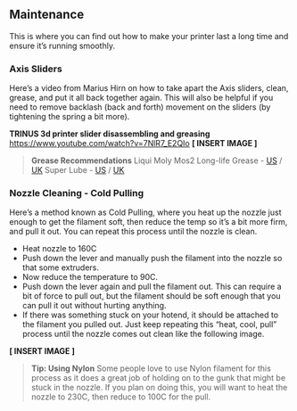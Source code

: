
## Maintenance

This is where you can find out how to make your printer last a long time and ensure it’s running smoothly.

### Axis Sliders
Here’s a video from Marius Hirn on how to take apart the Axis sliders, clean, grease, and put it all back together again. This will also be helpful if you need to remove backlash (back and forth) movement on the sliders (by tightening the spring a bit more).

**TRINUS 3d printer slider disassembling and greasing**
https://www.youtube.com/watch?v=7NlR7_E2QIo
**[ INSERT IMAGE ]**

> **Grease Recommendations**
> Liqui Moly Mos2 Long-life Grease - [US](http://amzn.to/2l9xzyq) / [UK](https://www.amazon.co.uk/dp/B00295CR0U/)
> Super Lube - [US](http://amzn.to/2jP4wzi) / [UK](https://www.amazon.co.uk/d/B000XBH9HI)

### Nozzle Cleaning - Cold Pulling
Here’s a method known as Cold Pulling, where you heat up the nozzle just enough to get the filament soft, then reduce the temp so it’s a bit more firm, and pull it out. You can repeat this process until the nozzle is clean.

* Heat nozzle to 160C
* Push down the lever and manually push the filament into the nozzle so that some extruders.
* Now reduce the temperature to 90C.
* Push down the lever again and pull the filament out. This can require a bit of force to pull out, but the filament should be soft enough that you can pull it out without hurting anything.
* If there was something stuck on your hotend, it should be attached to the filament you pulled out. Just keep repeating this “heat, cool, pull” process until the nozzle comes out clean like the following image.

 **[ INSERT IMAGE ]**



> **Tip: Using Nylon**
> Some people love to use Nylon filament for this process as it does a great job of holding on to the gunk that might be stuck in the nozzle. If you plan on doing this, you will want to heat the nozzle to 230C, then reduce to 100C for the pull. 